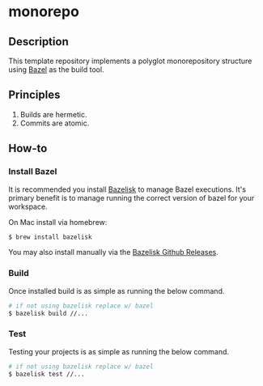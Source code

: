 # monorepo

## Description

This template repository implements a polyglot monorepository structure using [Bazel](https://www.bazel.build/) as the build tool.

## Principles

1. Builds are hermetic.
2. Commits are atomic.

## How-to

### Install Bazel

It is recommended you install [Bazelisk](https://github.com/bazelbuild/bazelisk) to manage Bazel executions. It's primary benefit is to manage running the correct version of bazel for your workspace.

On Mac install via homebrew:

```bash
$ brew install bazelisk
```

You may also install manually via the [Bazelisk Github Releases](https://github.com/bazelbuild/bazelisk/releases).

### Build

Once installed build is as simple as running the below command.

```bash
# if not using bazelisk replace w/ bazel
$ bazelisk build //...
```

### Test

Testing your projects is as simple as running the below command.

```bash
# if not using bazelisk replace w/ bazel
$ bazelisk test //...
```
